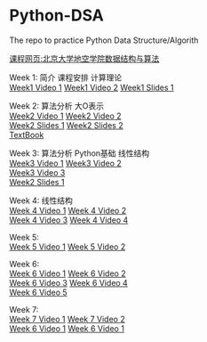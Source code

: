 # Python-DSA
The repo to practice Python Data Structure/Algorith  

[课程网页:北京大学地空学院数据结构与算法](http://gis4g.pku.edu.cn/course/pythonds/)  

Week 1: 简介 课程安排  计算理论  
[Week1 Video 1](https://www.bilibili.com/video/BV1S741177C9?p=1)    [Week1 Video 2](https://www.bilibili.com/video/BV1V7411M7YV)
[Week1 Slides 1](/Slides/week1/sessdsa2020-00.pdf)  

Week 2: 算法分析 大O表示  
[Week2 Video 1](https://www.bilibili.com/video/BV1eE411n7q2)    [Week2 Video 2](https://www.bilibili.com/video/BV1eE411n79a?p=3)  
[Week2 Slides 1](/Slides/week2/sessdsa2020-02.pdf)    [Week2 Slides 2](/Slides/week2/sessdsa2020-04.pdf)  
[TextBook](https://runestone.academy/runestone/books/published/pythonds/AlgorithmAnalysis/toctree.html)  

Week 3:  算法分析 Python基础  线性结构  
[Week3 Video 1](https://www.bilibili.com/video/BV17E411478j)    [Week3 Video 2](https://www.bilibili.com/video/BV1wE411g7F3)  
[Week3 Video 3](https://www.bilibili.com/video/BV13E411g7VL)   
[Week2 Slides 1](/Slides/week3/sessdsa2020-05.pdf)  

Week 4: 线性结构  
[Week 4 Video 1](https://www.bilibili.com/video/BV1QE411N7c5)    [Week 4 Video 2](https://www.bilibili.com/video/BV1NE411j7gj)  
[Week 4 Video 3](https://www.bilibili.com/video/BV1iE411G7Qp)    [Week 4 Video 4](https://www.bilibili.com/video/BV1zE411G7hx)  

Week 5:   
[Week 5 Video 1](https://www.bilibili.com/video/BV127411d7jR)    [Week 5 Video 2](https://www.bilibili.com/video/BV1GE411N7f1)  

Week 6:   
[Week 6 Video 1](https://www.bilibili.com/video/BV1S7411y7Zd)    [Week 6 Video 2](https://www.bilibili.com/video/BV1w741117w4)  
[Week 6 Video 3](https://www.bilibili.com/video/BV1xV411f7gK)    [Week 6 Video 4](https://www.bilibili.com/video/BV1ie411x7pP)  
[Week 6 Video 5](https://www.bilibili.com/video/BV1n54y1d7Gi)  

Week 7:   
[Week 7 Video 1](https://www.bilibili.com/video/BV1MC4y1s7mm)    [Week 7 Video 2](https://www.bilibili.com/video/BV1pK4y1r7r2)  
[Week 6 Video 1](https://www.bilibili.com/video/BV1S7411y7Zd)    [Week 6 Video 1](https://www.bilibili.com/video/BV1S7411y7Zd)  